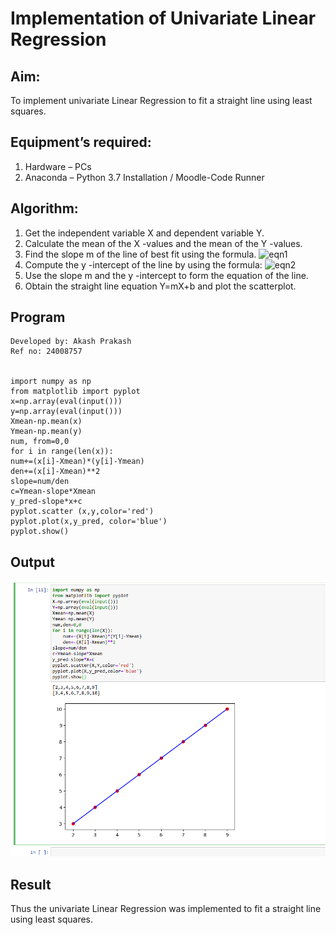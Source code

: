 # Implementation of Univariate Linear Regression
## Aim:
To implement univariate Linear Regression to fit a straight line using least squares.
## Equipment’s required:
1.	Hardware – PCs
2.	Anaconda – Python 3.7 Installation / Moodle-Code Runner
## Algorithm:
1.	Get the independent variable X and dependent variable Y.
2.	Calculate the mean of the X -values and the mean of the Y -values.
3.	Find the slope m of the line of best fit using the formula.
 ![eqn1](./eq1.jpg)
4.	Compute the y -intercept of the line by using the formula:
![eqn2](./eq2.jpg)  
5.	Use the slope m and the y -intercept to form the equation of the line.
6.	Obtain the straight line equation Y=mX+b and plot the scatterplot.
## Program
```
Developed by: Akash Prakash
Ref no: 24008757


import numpy as np
from matplotlib import pyplot
x=np.array(eval(input()))
y=np.array(eval(input()))
Xmean-np.mean(x)
Ymean-np.mean(y)
num, from=0,0
for i in range(len(x)):
num+=(x[i]-Xmean)*(y[i]-Ymean)
den+=(x[i]-Xmean)**2
slope=num/den
c=Ymean-slope*Xmean
y_pred-slope*x+c
pyplot.scatter (x,y,color='red')
pyplot.plot(x,y_pred, color='blue')
pyplot.show()

```
## Output

![alt text](<Screenshot 2024-12-23 143357.png>)
## Result
Thus the univariate Linear Regression was implemented to fit a straight line using least squares.
